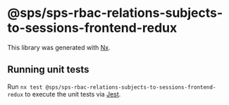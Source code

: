 # @sps/sps-rbac-relations-subjects-to-sessions-frontend-redux

This library was generated with [Nx](https://nx.dev).

## Running unit tests

Run `nx test @sps/sps-rbac-relations-subjects-to-sessions-frontend-redux` to execute the unit tests via [Jest](https://jestjs.io).
